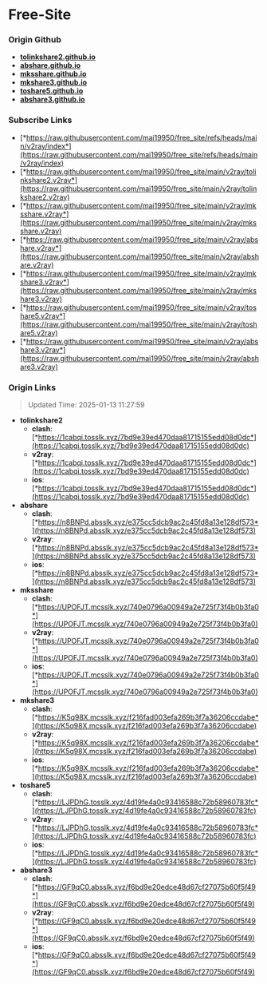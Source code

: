 # Free-Site

### Origin Github

- [**tolinkshare2.github.io**](https://github.com/tolinkshare2/tolinkshare2.github.io)
- [**abshare.github.io**](https://github.com/abshare/abshare.github.io)
- [**mksshare.github.io**](https://github.com/mksshare/mksshare.github.io)
- [**mkshare3.github.io**](https://github.com/mkshare3/mkshare3.github.io)
- [**toshare5.github.io**](https://github.com/toshare5/toshare5.github.io)
- [**abshare3.github.io**](https://github.com/abshare3/abshare3.github.io)

### Subscribe Links

- [*https://raw.githubusercontent.com/mai19950/free_site/refs/heads/main/v2ray/index*](https://raw.githubusercontent.com/mai19950/free_site/refs/heads/main/v2ray/index)
- [*https://raw.githubusercontent.com/mai19950/free_site/main/v2ray/tolinkshare2.v2ray*](https://raw.githubusercontent.com/mai19950/free_site/main/v2ray/tolinkshare2.v2ray)
- [*https://raw.githubusercontent.com/mai19950/free_site/main/v2ray/mksshare.v2ray*](https://raw.githubusercontent.com/mai19950/free_site/main/v2ray/mksshare.v2ray)
- [*https://raw.githubusercontent.com/mai19950/free_site/main/v2ray/abshare.v2ray*](https://raw.githubusercontent.com/mai19950/free_site/main/v2ray/abshare.v2ray)
- [*https://raw.githubusercontent.com/mai19950/free_site/main/v2ray/mkshare3.v2ray*](https://raw.githubusercontent.com/mai19950/free_site/main/v2ray/mkshare3.v2ray)
- [*https://raw.githubusercontent.com/mai19950/free_site/main/v2ray/toshare5.v2ray*](https://raw.githubusercontent.com/mai19950/free_site/main/v2ray/toshare5.v2ray)
- [*https://raw.githubusercontent.com/mai19950/free_site/main/v2ray/abshare3.v2ray*](https://raw.githubusercontent.com/mai19950/free_site/main/v2ray/abshare3.v2ray)

### Origin Links

> Updated Time: 2025-01-13 11:27:59

- **tolinkshare2**
  - **clash**: [*https://1cabqi.tosslk.xyz/7bd9e39ed470daa81715155edd08d0dc*](https://1cabqi.tosslk.xyz/7bd9e39ed470daa81715155edd08d0dc)
  - **v2ray**: [*https://1cabqi.tosslk.xyz/7bd9e39ed470daa81715155edd08d0dc*](https://1cabqi.tosslk.xyz/7bd9e39ed470daa81715155edd08d0dc)
  - **ios**: [*https://1cabqi.tosslk.xyz/7bd9e39ed470daa81715155edd08d0dc*](https://1cabqi.tosslk.xyz/7bd9e39ed470daa81715155edd08d0dc)
- **abshare**
  - **clash**: [*https://n8BNPd.absslk.xyz/e375cc5dcb9ac2c45fd8a13e128df573*](https://n8BNPd.absslk.xyz/e375cc5dcb9ac2c45fd8a13e128df573)
  - **v2ray**: [*https://n8BNPd.absslk.xyz/e375cc5dcb9ac2c45fd8a13e128df573*](https://n8BNPd.absslk.xyz/e375cc5dcb9ac2c45fd8a13e128df573)
  - **ios**: [*https://n8BNPd.absslk.xyz/e375cc5dcb9ac2c45fd8a13e128df573*](https://n8BNPd.absslk.xyz/e375cc5dcb9ac2c45fd8a13e128df573)
- **mksshare**
  - **clash**: [*https://UPOFJT.mcsslk.xyz/740e0796a00949a2e725f73f4b0b3fa0*](https://UPOFJT.mcsslk.xyz/740e0796a00949a2e725f73f4b0b3fa0)
  - **v2ray**: [*https://UPOFJT.mcsslk.xyz/740e0796a00949a2e725f73f4b0b3fa0*](https://UPOFJT.mcsslk.xyz/740e0796a00949a2e725f73f4b0b3fa0)
  - **ios**: [*https://UPOFJT.mcsslk.xyz/740e0796a00949a2e725f73f4b0b3fa0*](https://UPOFJT.mcsslk.xyz/740e0796a00949a2e725f73f4b0b3fa0)
- **mkshare3**
  - **clash**: [*https://K5q98X.mcsslk.xyz/f216fad003efa269b3f7a36206ccdabe*](https://K5q98X.mcsslk.xyz/f216fad003efa269b3f7a36206ccdabe)
  - **v2ray**: [*https://K5q98X.mcsslk.xyz/f216fad003efa269b3f7a36206ccdabe*](https://K5q98X.mcsslk.xyz/f216fad003efa269b3f7a36206ccdabe)
  - **ios**: [*https://K5q98X.mcsslk.xyz/f216fad003efa269b3f7a36206ccdabe*](https://K5q98X.mcsslk.xyz/f216fad003efa269b3f7a36206ccdabe)
- **toshare5**
  - **clash**: [*https://LJPDhG.tosslk.xyz/4d19fe4a0c93416588c72b58960783fc*](https://LJPDhG.tosslk.xyz/4d19fe4a0c93416588c72b58960783fc)
  - **v2ray**: [*https://LJPDhG.tosslk.xyz/4d19fe4a0c93416588c72b58960783fc*](https://LJPDhG.tosslk.xyz/4d19fe4a0c93416588c72b58960783fc)
  - **ios**: [*https://LJPDhG.tosslk.xyz/4d19fe4a0c93416588c72b58960783fc*](https://LJPDhG.tosslk.xyz/4d19fe4a0c93416588c72b58960783fc)
- **abshare3**
  - **clash**: [*https://GF9qC0.absslk.xyz/f6bd9e20edce48d67cf27075b60f5f49*](https://GF9qC0.absslk.xyz/f6bd9e20edce48d67cf27075b60f5f49)
  - **v2ray**: [*https://GF9qC0.absslk.xyz/f6bd9e20edce48d67cf27075b60f5f49*](https://GF9qC0.absslk.xyz/f6bd9e20edce48d67cf27075b60f5f49)
  - **ios**: [*https://GF9qC0.absslk.xyz/f6bd9e20edce48d67cf27075b60f5f49*](https://GF9qC0.absslk.xyz/f6bd9e20edce48d67cf27075b60f5f49)
